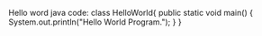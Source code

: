 Hello word java code:
class HelloWorld{
public static void main()
{
System.out.println("Hello World Program.");
}
}

